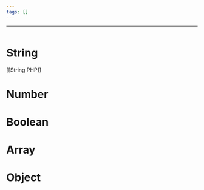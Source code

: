 ```yaml
---
tags: []
---
```

---
```table-of-contents
```

# String 

[[String PHP]]

# Number

# Boolean

# Array

# Object
